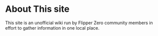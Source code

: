 # About This site
This site is an unofficial wiki run by Flipper Zero community members in effort to gather information in one local place. 